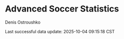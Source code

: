 # Advanced Soccer Statistics
Denis Ostroushko

<!-- gfm -->

Last successful data update: 2025-10-04 09:15:18 CST
